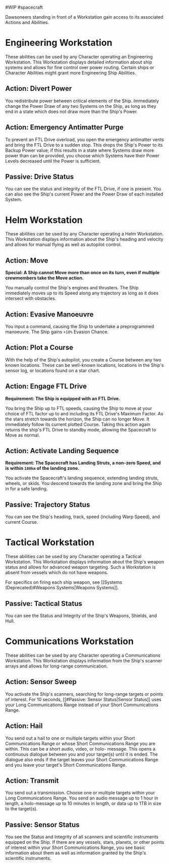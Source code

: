 #WIP #spacecraft 

Dawsoneers standing in front of a Workstation gain access to its associated Actions and Abilities.

# Engineering Workstation

These abilities can be used by any Character operating an Engineering Workstation. This Workstation displays detailed information about ship systems and allows for fine control over power routing. Certain ships or Character Abilities might grant more Engineering Ship Abilities.

## Action: Divert Power

You redistribute power between critical elements of the Ship. Immediately change the Power Draw of any two Systems on the Ship, as long as they end in a state which does not draw more than the Ship's Power.

## Action: Emergency Antimatter Purge

To prevent an FTL Drive overload, you open the emergency antimatter vents and bring the FTL Drive to a sudden stop. This drops the Ship's Power to its Backup Power value; if this results in a state where Systems draw more power than can be provided, you choose which Systems have their Power Levels decreased until the Power is sufficient.

## Passive: Drive Status

You can see the status and integrity of the FTL Drive, if one is present. You can also see the Ship's current Power and the Power Draw of each installed System.

# Helm Workstation

These abilities can be used by any Character operating a Helm Workstation. This Workstation displays information about the Ship's heading and velocity and allows for manual flying as well as autopilot control.

## Action: Move

**Special: A Ship cannot Move more than once on its turn, even if multiple crewmembers take the Move action.**

You manually control the Ship's engines and thrusters. The Ship immediately moves up to its Speed along any trajectory as long as it does intersect with obstacles.

## Action: Evasive Manoeuvre

You input a command, causing the Ship to undertake a preprogrammed manoeuvre. The Ship gains `+10%` Evasion Chance.

## Action: Plot a Course

With the help of the Ship's autopilot, you create a Course between any two known locations. These can be well-known locations, locations in the Ship's sensor log, or locations found on a star chart. 

## Action: Engage FTL Drive

**Requirement: The Ship is equipped with an FTL Drive.**

You bring the Ship up to FTL speeds, causing the Ship to move at your choice of FTL factor up to and including its FTL Drive's Maximum Factor. As the stars stretch towards the horizon, the Ship can no longer Move. It immediately follow its current plotted Course. Taking this action again returns the ship's FTL Drive to standby mode, allowing the Spacecraft to Move as normal.

## Action: Activate Landing Sequence

**Requirement: The Spacecraft has Landing Struts, a non-zero Speed, and is within `100km` of the landing zone.**

You activate the Spacecraft's landing sequence, extending landing struts, wheels, or skids. You descend towards the landing zone and bring the Ship in for a safe landing. 

## Passive: Trajectory Status

You can see the Ship's heading, track, speed (including Warp Speed), and current Course.

# Tactical Workstation

These abilities can be used by any Character operating a Tactical Workstation. This Workstation displays information about the Ship's weapon status and allows for advanced weapon targeting. Such a Workstation is absent from vessels which do not have weapons.

For specifics on firing each ship weapon, see [[Systems (Deprecated)#Weapons Systems|Weapons Systems]].

## Passive: Tactical Status

You can see the Status and Integrity of the Ship's Weapons, Shields, and Hull.

# Communications Workstation

These abilities can be used by any Character operating a Communications Workstation. This Workstation displays information from the Ship's scanner arrays and allows for long-range communication.

## Action: Sensor Sweep

You activate the Ship's scanners, searching for long-range targets or points of interest. For 10 seconds, [[#Passive: Sensor Status|Sensor Status]] uses your Long Communications Range instead of your Short Communications Range.

## Action: Hail

You send out a hail to one or multiple targets within your Short Communications Range or whose Short Communications Range you are within. This can be a short audio, video, or holo- message. This opens a continuous dialogue between you and your target(s) until it is ended. The dialogue also ends if the target leaves your Short Communications Range and you leave your target's Short Communications Range.

## Action: Transmit

You send out a transmission. Choose one or multiple targets within your Long Communications Range. You send an audio message up to 1 hour in length, a holo-message up to 10 minutes in length, or data up to 1TB in size to the target(s).

## Passive: Sensor Status

You see the Status and Integrity of all scanners and scientific instruments equipped on the Ship. If there are any vessels, stars, planets, or other points of interest within your Short Communications Range, you see basic information about them as well as information granted by the Ship's scientific instruments.